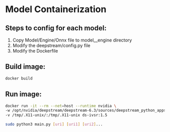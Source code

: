 # Model Containerization

## Steps to config for each model:
1. Copy Model/Engine/Onnx file to model__engine directory
2. Modify the deepstream/config.py file
3. Modify the Dockerfile

## Build image:
```bash
docker build
```

## Run image:
```bash
docker run -it --rm --net=host --runtime nvidia \
-w /opt/nvidia/deepstream/deepstream-6.3/sources/deepstream_python_apps/apps/ds_multi-rtsp_amqp \
-v /tmp/.X11-unix/:/tmp/.X11-unix ds-ivsr:1.5

sudo python3 main.py [uri] [uri1] [uri2]...
```